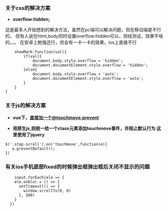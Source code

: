 ### 关于css的解决方案

- **overflow:hidden;**  

这是最多人开始想到的解决方法，虽然在pc端可以解决问题，但在移动端是不行的，
但有人说在html,body同时设置overflow:hidden可以，但经测试，效果不啥的。。。
在安卓上勉强还行，但会有一卡一卡的效果，ios上直接不行



```   watch:{
    showMark:function(val){
        if(val){
            document.body.style.overflow = 'hidden';
            document.documentElement.style.overflow = 'hidden';
        }else{
            document.body.style.overflow = 'auto';
            document.documentElement.style.overflow = 'auto';
        }
    }
}
```


### 关于js的解决方案

 - **vue下，直接加一个@touchmove.prevent**

 - **用原生js,则统一给一个class元素添加touchmove事件，并阻止默认行为
 这里使用了jquery**



 ```
$('.stop-scroll').on('touchmove',function(e){
    e.preventDefault();
})

```

### 有关ios手机底部fixed的时候弹出框弹出框后关闭不显示的问题

  ```
      input.forEach(ele => {
      ele.onblur = () => {
        setTimeout(() => {
          window.scrollTo(0, 0)
        }, 100)
      }
    })
  ```
